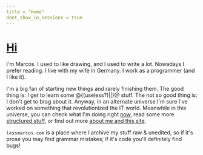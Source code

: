 ```yaml
---
title = "Home"
dont_show_in_sessions = true
---
```


<a href="/"><h1>Hi</h1></a>

I'm Marcos. I used to like drawing, and I used to write a lot. Nowadays I prefer reading.
I live with my wife in Germany. I work as a programmer (and I like it).

I'm a big fan of starting new things and rarely finishing them. The good thing is: I get to learn
some @{(useless?)||}@ stuff. The not so good thing is: I don't get to brag about it.
Anyway, in an alternate universe I'm sure I've worked on something that revolutionized
the IT world. Meanwhile in this universe, you can check what I'm doing right <a href="/now/">now</a>,
read some more <a href="/sessions/">structured stuff</a>, or find out more <a href="/about/">about me and
this site</a>.

`lessmarcos.com` is a place where I archive my stuff raw & unedited, so if it's prose 
you may find grammar mistakes; if it's code you'll definitely find bugs!
